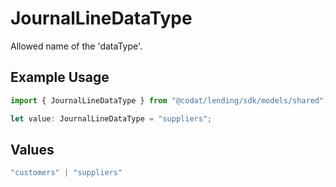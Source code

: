 # JournalLineDataType

Allowed name of the 'dataType'.

## Example Usage

```typescript
import { JournalLineDataType } from "@codat/lending/sdk/models/shared";

let value: JournalLineDataType = "suppliers";
```

## Values

```typescript
"customers" | "suppliers"
```